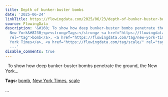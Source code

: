 ```yaml
---
title: Depth of bunker-buster bombs
date: '2025-06-24'
linkTitle: https://flowingdata.com/2025/06/23/depth-of-bunker-buster-bombs/
source: FlowingData
description: '&#160; To show how deep bunker-buster bombs penetrate the ground, the
  New York&#8230;<p><strong>Tags:</strong> <a href="https://flowingdata.com/tag/bomb/"
  rel="tag">bomb</a>, <a href="https://flowingdata.com/tag/new-york-times/" rel="tag">New
  York Times</a>, <a href="https://flowingdata.com/tag/scale/" rel="tag">scale</a></p>
  ...'
disable_comments: true
---
```

&#160; To show how deep bunker-buster bombs penetrate the ground, the New York&#8230;<p><strong>Tags:</strong> <a href="https://flowingdata.com/tag/bomb/" rel="tag">bomb</a>, <a href="https://flowingdata.com/tag/new-york-times/" rel="tag">New York Times</a>, <a href="https://flowingdata.com/tag/scale/" rel="tag">scale</a></p> ...